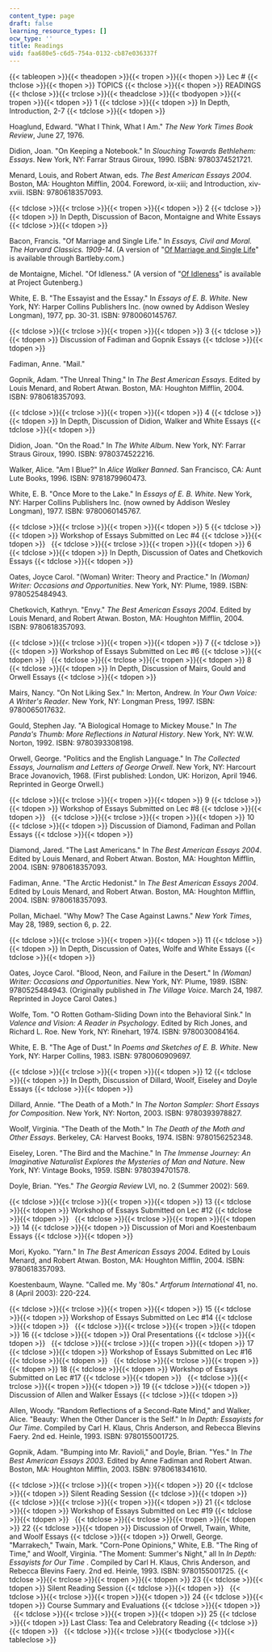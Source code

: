 ```yaml
---
content_type: page
draft: false
learning_resource_types: []
ocw_type: ''
title: Readings
uid: faa680e5-c6d5-754a-0132-cb87e036337f
---
```

{{< tableopen >}}{{< theadopen >}}{{< tropen >}}{{< thopen >}}
Lec #
{{< thclose >}}{{< thopen >}}
TOPICS
{{< thclose >}}{{< thopen >}}
READINGS
{{< thclose >}}{{< trclose >}}{{< theadclose >}}{{< tbodyopen >}}{{< tropen >}}{{< tdopen >}}
1
{{< tdclose >}}{{< tdopen >}}
In Depth, Introduction, 2-7
{{< tdclose >}}{{< tdopen >}}

Hoaglund, Edward. "What I Think, What I Am." *The New York Times Book Review*, June 27, 1976. 

Didion, Joan. "On Keeping a Notebook." In *Slouching Towards Bethlehem: Essays*. New York, NY: Farrar Straus Giroux, 1990. ISBN: 9780374521721.

Menard, Louis, and Robert Atwan, eds. *The Best American Essays 2004*. Boston, MA: Houghton Mifflin, 2004. Foreword, ix-xiii; and Introduction, xiv-xviii. ISBN: 9780618357093.

{{< tdclose >}}{{< trclose >}}{{< tropen >}}{{< tdopen >}}
2
{{< tdclose >}}{{< tdopen >}}
In Depth, Discussion of Bacon, Montaigne and White Essays
{{< tdclose >}}{{< tdopen >}}

Bacon, Francis. "Of Marriage and Single Life." In *Essays, Civil and Moral. The Harvard Classics. 1909-14*. (A version of "[Of Marriage and Single Life](http://www.bartleby.com/3/1/8.html)" is available through Bartleby.com.)

de Montaigne, Michel. "Of Idleness." (A version of "[Of Idleness](http://onlinebooks.library.upenn.edu/webbin/gutbook/lookup?num=3582)" is available at Project Gutenberg.)

White, E. B. "The Essayist and the Essay." In *Essays of E. B. White*. New York, NY: Harper Collins Publishers Inc. (now owned by Addison Wesley Longman), 1977, pp. 30-31. ISBN: 9780060145767.

{{< tdclose >}}{{< trclose >}}{{< tropen >}}{{< tdopen >}}
3
{{< tdclose >}}{{< tdopen >}}
Discussion of Fadiman and Gopnik Essays
{{< tdclose >}}{{< tdopen >}}

Fadiman, Anne. "Mail."

Gopnik, Adam. "The Unreal Thing." In *The Best American Essays*. Edited by Louis Menard, and Robert Atwan. Boston, MA: Houghton Mifflin, 2004. ISBN: 9780618357093.

{{< tdclose >}}{{< trclose >}}{{< tropen >}}{{< tdopen >}}
4
{{< tdclose >}}{{< tdopen >}}
In Depth, Discussion of Didion, Walker and White Essays
{{< tdclose >}}{{< tdopen >}}

Didion, Joan. "On the Road." In *The White Album*. New York, NY: Farrar Straus Giroux, 1990. ISBN: 9780374522216.

Walker, Alice. "Am I Blue?" In *Alice Walker Banned*. San Francisco, CA: Aunt Lute Books, 1996. ISBN: 9781879960473.

White, E. B. "Once More to the Lake." In *Essays of E. B. White*. New York, NY: Harper Collins Publishers Inc. (now owned by Addison Wesley Longman), 1977. ISBN: 9780060145767.

{{< tdclose >}}{{< trclose >}}{{< tropen >}}{{< tdopen >}}
5
{{< tdclose >}}{{< tdopen >}}
Workshop of Essays Submitted on Lec #4
{{< tdclose >}}{{< tdopen >}}
 
{{< tdclose >}}{{< trclose >}}{{< tropen >}}{{< tdopen >}}
6
{{< tdclose >}}{{< tdopen >}}
In Depth, Discussion of Oates and Chetkovich Essays
{{< tdclose >}}{{< tdopen >}}

Oates, Joyce Carol. "(Woman) Writer: Theory and Practice." In *(Woman) Writer: Occasions and Opportunities*. New York, NY: Plume, 1989. ISBN: 9780525484943.

Chetkovich, Kathryn. "Envy." *The Best American Essays 2004*. Edited by Louis Menard, and Robert Atwan. Boston, MA: Houghton Mifflin, 2004. ISBN: 9780618357093.

{{< tdclose >}}{{< trclose >}}{{< tropen >}}{{< tdopen >}}
7
{{< tdclose >}}{{< tdopen >}}
Workshop of Essays Submitted on Lec #6
{{< tdclose >}}{{< tdopen >}}
 
{{< tdclose >}}{{< trclose >}}{{< tropen >}}{{< tdopen >}}
8
{{< tdclose >}}{{< tdopen >}}
In Depth, Discussion of Mairs, Gould and Orwell Essays
{{< tdclose >}}{{< tdopen >}}

Mairs, Nancy. "On Not Liking Sex." In: Merton, Andrew. *In Your Own Voice: A Writer's Reader*. New York, NY: Longman Press, 1997. ISBN: 9780065017632.

Gould, Stephen Jay. "A Biological Homage to Mickey Mouse." In *The Panda's Thumb: More Reflections in Natural History*. New York, NY: W.W. Norton, 1992. ISBN: 9780393308198.

Orwell, George. "Politics and the English Language." In *The Collected Essays, Journalism and Letters of George Orwell*. New York, NY: Harcourt Brace Jovanovich, 1968. (First published: London, UK: Horizon, April 1946. Reprinted in George Orwell.)

{{< tdclose >}}{{< trclose >}}{{< tropen >}}{{< tdopen >}}
9
{{< tdclose >}}{{< tdopen >}}
Workshop of Essays Submitted on Lec #8
{{< tdclose >}}{{< tdopen >}}
 
{{< tdclose >}}{{< trclose >}}{{< tropen >}}{{< tdopen >}}
10
{{< tdclose >}}{{< tdopen >}}
Discussion of Diamond, Fadiman and Pollan Essays
{{< tdclose >}}{{< tdopen >}}

Diamond, Jared. "The Last Americans." In *The Best American Essays 2004*. Edited by Louis Menard, and Robert Atwan. Boston, MA: Houghton Mifflin, 2004. ISBN: 9780618357093.

Fadiman, Anne. "The Arctic Hedonist." In *The Best American Essays 2004*. Edited by Louis Menard, and Robert Atwan. Boston, MA: Houghton Mifflin, 2004. ISBN: 9780618357093.

Pollan, Michael. "Why Mow? The Case Against Lawns." *New York Times*, May 28, 1989, section 6, p. 22.

{{< tdclose >}}{{< trclose >}}{{< tropen >}}{{< tdopen >}}
11
{{< tdclose >}}{{< tdopen >}}
In Depth, Discussion of Oates, Wolfe and White Essays
{{< tdclose >}}{{< tdopen >}}

Oates, Joyce Carol. "Blood, Neon, and Failure in the Desert." In *(Woman) Writer: Occasions and Opportunities*. New York, NY: Plume, 1989. ISBN: 9780525484943. (Originally published in *The Village Voice*. March 24, 1987. Reprinted in Joyce Carol Oates.)

Wolfe, Tom. "O Rotten Gotham-Sliding Down into the Behavioral Sink." In *Valence and Vision: A Reader in Psychology*. Edited by Rich Jones, and Richard L. Roe. New York, NY: Rinehart, 1974. ISBN: 9780030084164.

White, E. B. "The Age of Dust." In *Poems and Sketches of E. B. White*. New York, NY: Harper Collins, 1983. ISBN: 9780060909697.

{{< tdclose >}}{{< trclose >}}{{< tropen >}}{{< tdopen >}}
12
{{< tdclose >}}{{< tdopen >}}
In Depth, Discussion of Dillard, Woolf, Eiseley and Doyle Essays
{{< tdclose >}}{{< tdopen >}}

Dillard, Annie. "The Death of a Moth." In *The Norton Sampler: Short Essays for Composition*. New York, NY: Norton, 2003. ISBN: 9780393978827.

Woolf, Virginia. "The Death of the Moth." In *The Death of the Moth and Other Essays*. Berkeley, CA: Harvest Books, 1974. ISBN: 9780156252348.

Eiseley, Loren. "The Bird and the Machine." In *The Immense Journey: An Imaginative Naturalist Explores the Mysteries of Man and Nature*. New York, NY: Vintage Books, 1959. ISBN: 9780394701578.

Doyle, Brian. "Yes." *The Georgia Review* LVI, no. 2 (Summer 2002): 569.

{{< tdclose >}}{{< trclose >}}{{< tropen >}}{{< tdopen >}}
13
{{< tdclose >}}{{< tdopen >}}
Workshop of Essays Submitted on Lec #12
{{< tdclose >}}{{< tdopen >}}
 
{{< tdclose >}}{{< trclose >}}{{< tropen >}}{{< tdopen >}}
14
{{< tdclose >}}{{< tdopen >}}
Discussion of Mori and Koestenbaum Essays
{{< tdclose >}}{{< tdopen >}}

Mori, Kyoko. "Yarn." In *The Best American Essays 2004*. Edited by Louis Menard, and Robert Atwan. Boston, MA: Houghton Mifflin, 2004. ISBN: 9780618357093.

Koestenbaum, Wayne. "Called me. My '80s." *Artforum International* 41, no. 8 (April 2003): 220-224.

{{< tdclose >}}{{< trclose >}}{{< tropen >}}{{< tdopen >}}
15
{{< tdclose >}}{{< tdopen >}}
Workshop of Essays Submitted on Lec #14
{{< tdclose >}}{{< tdopen >}}
 
{{< tdclose >}}{{< trclose >}}{{< tropen >}}{{< tdopen >}}
16
{{< tdclose >}}{{< tdopen >}}
Oral Presentations
{{< tdclose >}}{{< tdopen >}}
 
{{< tdclose >}}{{< trclose >}}{{< tropen >}}{{< tdopen >}}
17
{{< tdclose >}}{{< tdopen >}}
Workshop of Essays Submitted on Lec #16
{{< tdclose >}}{{< tdopen >}}
 
{{< tdclose >}}{{< trclose >}}{{< tropen >}}{{< tdopen >}}
18
{{< tdclose >}}{{< tdopen >}}
Workshop of Essays Submitted on Lec #17
{{< tdclose >}}{{< tdopen >}}
 
{{< tdclose >}}{{< trclose >}}{{< tropen >}}{{< tdopen >}}
19
{{< tdclose >}}{{< tdopen >}}
Discussion of Allen and Walker Essays
{{< tdclose >}}{{< tdopen >}}

Allen, Woody. "Random Reflections of a Second-Rate Mind," and Walker, Alice. "Beauty: When the Other Dancer is the Self." In *In Depth: Essayists for Our Time*. Compiled by Carl H. Klaus, Chris Anderson, and Rebecca Blevins Faery. 2nd ed. Heinle, 1993. ISBN: 9780155001725.

Gopnik, Adam. "Bumping into Mr. Ravioli," and Doyle, Brian. "Yes." In *The Best American Essays 2003*. Edited by Anne Fadiman and Robert Atwan. Boston, MA: Houghton Mifflin, 2003. ISBN: 9780618341610.

{{< tdclose >}}{{< trclose >}}{{< tropen >}}{{< tdopen >}}
20
{{< tdclose >}}{{< tdopen >}}
Silent Reading Session
{{< tdclose >}}{{< tdopen >}}
 
{{< tdclose >}}{{< trclose >}}{{< tropen >}}{{< tdopen >}}
21
{{< tdclose >}}{{< tdopen >}}
Workshop of Essays Submitted on Lec #19
{{< tdclose >}}{{< tdopen >}}
 
{{< tdclose >}}{{< trclose >}}{{< tropen >}}{{< tdopen >}}
22
{{< tdclose >}}{{< tdopen >}}
Discussion of Orwell, Twain, White, and Woolf Essays
{{< tdclose >}}{{< tdopen >}}
Orwell, George. "Marrakech," Twain, Mark. "Corn-Pone Opinions," White, E.B. "The Ring of Time," and Woolf, Virginia. "The Moment: Summer's Night," all In *In Depth: Essayists for Our Time* . Compiled by Carl H. Klaus, Chris Anderson, and Rebecca Blevins Faery. 2nd ed. Heinle, 1993. ISBN: 9780155001725.
{{< tdclose >}}{{< trclose >}}{{< tropen >}}{{< tdopen >}}
23
{{< tdclose >}}{{< tdopen >}}
Silent Reading Session
{{< tdclose >}}{{< tdopen >}}
 
{{< tdclose >}}{{< trclose >}}{{< tropen >}}{{< tdopen >}}
24
{{< tdclose >}}{{< tdopen >}}
Course Summary and Evaluations
{{< tdclose >}}{{< tdopen >}}
 
{{< tdclose >}}{{< trclose >}}{{< tropen >}}{{< tdopen >}}
25
{{< tdclose >}}{{< tdopen >}}
Last Class: Tea and Celebratory Reading
{{< tdclose >}}{{< tdopen >}}
 
{{< tdclose >}}{{< trclose >}}{{< tbodyclose >}}{{< tableclose >}}